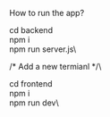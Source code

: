 How to run the app?

cd backend\
npm i\
npm run server.js\

/* Add a new termianl */\

cd frontend\
npm i\
npm run dev\
